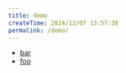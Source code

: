 ```yaml
---
title: demo
createTime: 2024/12/07 13:57:30
permalink: /demo/
---
```


- [bar](./bar.md)
- [foo](./foo.md)
